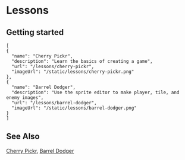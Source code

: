 # Lessons

## Getting started

```codecard
[
{
  "name": "Cherry Pickr",
  "description": "Learn the basics of creating a game",
  "url": "/lessons/cherry-pickr",
  "imageUrl": "/static/lessons/cherry-pickr.png"
},
{
  "name": "Barrel Dodger",
  "description": "Use the sprite editor to make player, tile, and enemy images",
  "url": "/lessons/barrel-dodger",
  "imageUrl": "/static/lessons/barrel-dodger.png"
}
]
```

## See Also

[Cherry Pickr](/lessons/cherry-pickr), [Barrel Dodger](/lessons/barrel-dodger)